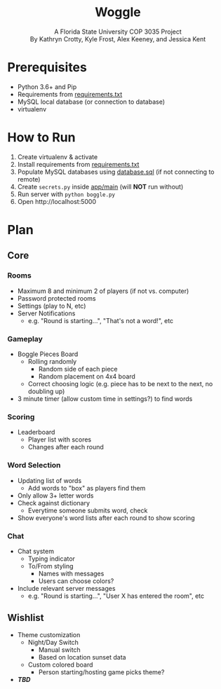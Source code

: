 <h1 align="center">Woggle</h1>
<p align="center">A Florida State University COP 3035 Project<br>
By Kathryn Crotty, Kyle Frost, Alex Keeney, and Jessica Kent</p>

# Prerequisites
  - Python 3.6+ and Pip
  - Requirements from [requirements.txt](requirements.txt)
  - MySQL local database (or connection to database)
  - virtualenv

# How to Run
  1. Create virtualenv & activate
  2. Install requirements from [requirements.txt](requirements.txt)
  3. Populate MySQL databases using [database.sql](database.sql) (if not connecting to remote)
  4. Create `secrets.py` inside [app/main](app/main) (will __NOT__ run without)
  5. Run server with `python boggle.py`
  6. Open http://localhost:5000

# Plan
## Core
### Rooms
  - Maximum 8 and minimum 2 of players (if not vs. computer)
  - Password protected rooms
  - Settings (play to N, etc)
  - Server Notifications
    - e.g. "Round is starting...", "That's not a word!", etc
### Gameplay
  - Boggle Pieces Board
    - Rolling randomly
      - Random side of each piece
      - Random placement on 4x4 board
    - Correct choosing logic (e.g. piece has to be next to the next, no doubling up)
  - 3 minute timer (allow custom time in settings?) to find words
### Scoring
  - Leaderboard
    - Player list with scores
    - Changes after each round
### Word Selection
  - Updating list of words
    - Add words to "box" as players find them
  - Only allow 3+ letter words
  - Check against dictionary
    - Everytime someone submits word, check
  - Show everyone's word lists after each round to show scoring
### Chat
  - Chat system
    - Typing indicator
    - To/From styling
      - Names with messages
      - Users can choose colors?
  - Include relevant server messages
    - e.g. "Round is starting...", "User X has entered the room", etc
## Wishlist
  - Theme customization
    - Night/Day Switch
      - Manual switch
      - Based on location sunset data
    - Custom colored board
      - Person starting/hosting game picks theme?
  - __*TBD*__
